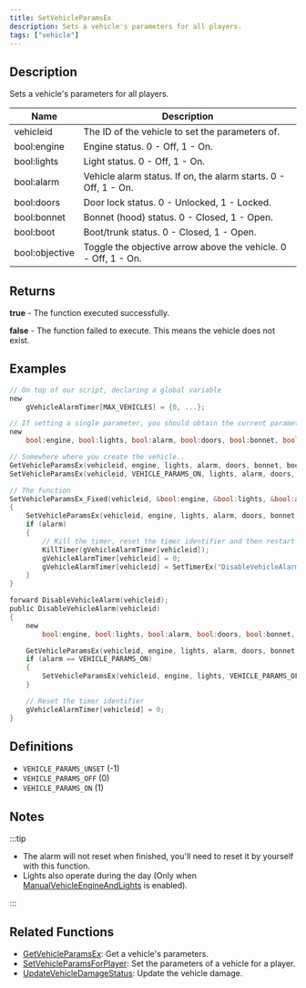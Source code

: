 ```yaml
---
title: SetVehicleParamsEx
description: Sets a vehicle's parameters for all players.
tags: ["vehicle"]
---
```


## Description

Sets a vehicle's parameters for all players.

| Name           | Description                                                     |
| -------------- | --------------------------------------------------------------- |
| vehicleid      | The ID of the vehicle to set the parameters of.                 |
| bool:engine    | Engine status. 0 - Off, 1 - On.                                 |
| bool:lights    | Light status. 0 - Off, 1 - On.                                  |
| bool:alarm     | Vehicle alarm status. If on, the alarm starts. 0 - Off, 1 - On. |
| bool:doors     | Door lock status. 0 - Unlocked, 1 - Locked.                     |
| bool:bonnet    | Bonnet (hood) status. 0 - Closed, 1 - Open.                     |
| bool:boot      | Boot/trunk status. 0 - Closed, 1 - Open.                        |
| bool:objective | Toggle the objective arrow above the vehicle. 0 - Off, 1 - On.  |

## Returns

**true** - The function executed successfully.

**false** - The function failed to execute. This means the vehicle does not exist.

## Examples

```c
// On top of our script, declaring a global variable
new
    gVehicleAlarmTimer[MAX_VEHICLES] = {0, ...};

// If setting a single parameter, you should obtain the current parameters so they aren't ALL changed
new
    bool:engine, bool:lights, bool:alarm, bool:doors, bool:bonnet, bool:boot, bool:objective;

// Somewhere where you create the vehicle..
GetVehicleParamsEx(vehicleid, engine, lights, alarm, doors, bonnet, boot, objective);
SetVehicleParamsEx(vehicleid, VEHICLE_PARAMS_ON, lights, alarm, doors, bonnet, boot, objective); // ONLY the engine param was changed to VEHICLE_PARAMS_ON (1)

// The function
SetVehicleParamsEx_Fixed(vehicleid, &bool:engine, &bool:lights, &bool:alarm, &bool:doors, &bool:bonnet, &bool:boot, &bool:objective)
{
    SetVehicleParamsEx(vehicleid, engine, lights, alarm, doors, bonnet, boot, objective);
    if (alarm)
    {
        // Kill the timer, reset the timer identifier and then restart it if it was already running
        KillTimer(gVehicleAlarmTimer[vehicleid]);
        gVehicleAlarmTimer[vehicleid] = 0;
        gVehicleAlarmTimer[vehicleid] = SetTimerEx("DisableVehicleAlarm", 20000, false, "d", vehicleid);
    }
}

forward DisableVehicleAlarm(vehicleid);
public DisableVehicleAlarm(vehicleid)
{
    new
        bool:engine, bool:lights, bool:alarm, bool:doors, bool:bonnet, bool:boot, bool:objective;

    GetVehicleParamsEx(vehicleid, engine, lights, alarm, doors, bonnet, boot, objective);
    if (alarm == VEHICLE_PARAMS_ON)
    {
        SetVehicleParamsEx(vehicleid, engine, lights, VEHICLE_PARAMS_OFF, doors, bonnet, boot, objective);
    }

    // Reset the timer identifier
    gVehicleAlarmTimer[vehicleid] = 0;
}
```

## Definitions

- `VEHICLE_PARAMS_UNSET` (-1)
- `VEHICLE_PARAMS_OFF` (0)
- `VEHICLE_PARAMS_ON` (1)

## Notes

:::tip

- The alarm will not reset when finished, you'll need to reset it by yourself with this function.
- Lights also operate during the day (Only when [ManualVehicleEngineAndLights](ManualVehicleEngineAndLights) is enabled).

:::

## Related Functions

- [GetVehicleParamsEx](GetVehicleParamsEx): Get a vehicle's parameters.
- [SetVehicleParamsForPlayer](SetVehicleParamsForPlayer): Set the parameters of a vehicle for a player.
- [UpdateVehicleDamageStatus](UpdateVehicleDamageStatus): Update the vehicle damage.
